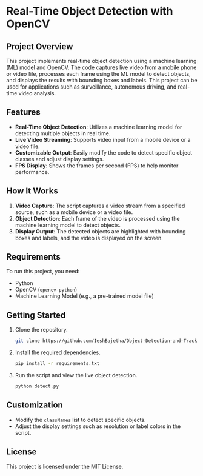 # Real-Time Object Detection with OpenCV

## Project Overview

This project implements real-time object detection using a machine learning (ML) model and OpenCV. The code captures live video from a mobile phone or video file, processes each frame using the ML model to detect objects, and displays the results with bounding boxes and labels. This project can be used for applications such as surveillance, autonomous driving, and real-time video analysis.

## Features

- **Real-Time Object Detection**: Utilizes a machine learning model for detecting multiple objects in real time.
- **Live Video Streaming**: Supports video input from a mobile device or a video file.
- **Customizable Output**: Easily modify the code to detect specific object classes and adjust display settings.
- **FPS Display**: Shows the frames per second (FPS) to help monitor performance.

## How It Works

1. **Video Capture**: The script captures a video stream from a specified source, such as a mobile device or a video file.
2. **Object Detection**: Each frame of the video is processed using the machine learning model to detect objects.
3. **Display Output**: The detected objects are highlighted with bounding boxes and labels, and the video is displayed on the screen.

## Requirements

To run this project, you need:

- Python
- OpenCV (`opencv-python`)
- Machine Learning Model (e.g., a pre-trained model file)
  

## Getting Started

1. Clone the repository.
    ```bash
    git clone https://github.com/IeshBajetha/Object-Detection-and-Tracking
    ```
2. Install the required dependencies.
    ```bash
    pip install -r requirements.txt
    ```
3. Run the script and view the live object detection.
    ```bash
    python detect.py
    ```

## Customization

- Modify the `classNames` list to detect specific objects.
- Adjust the display settings such as resolution or label colors in the script.

## License

This project is licensed under the MIT License.
